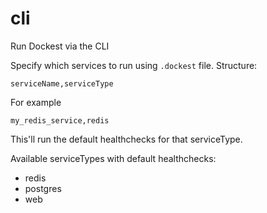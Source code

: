 # cli

Run Dockest via the CLI

Specify which services to run using `.dockest` file. Structure:

```
serviceName,serviceType
```

For example

```
my_redis_service,redis
```

This'll run the default healthchecks for that serviceType.

Available serviceTypes with default healthchecks:

- redis
- postgres
- web
